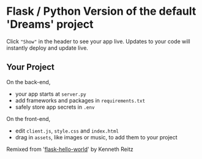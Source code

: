 Flask / Python Version of the default 'Dreams' project
======================================================

Click `"Show"` in the header to see your app live. Updates to your code will instantly deploy and update live.

Your Project
------------

On the back-end,
- your app starts at `server.py`
- add frameworks and packages in `requirements.txt`
- safely store app secrets in `.env`

On the front-end,
- edit `client.js`, `style.css` and `index.html`
- drag in `assets`, like images or music, to add them to your project


Remixed from '[flask-hello-world]()' by Kenneth Reitz